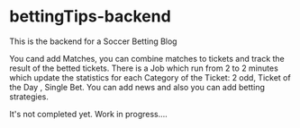 # bettingTips-backend
This is the backend for a Soccer Betting Blog 

You cand add Matches, you can combine matches to tickets and track the result of the betted tickets.
There is a Job which run from 2 to 2 minutes which update the statistics for each Category of the Ticket: 2 odd, Ticket of the Day , Single Bet.
You can add news and also you can add betting strategies.

It's not completed yet.
Work in progress....
